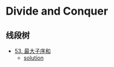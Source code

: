 # Divide and Conquer

## 线段树

* [53. 最大子序和](https://leetcode-cn.com/problems/maximum-subarray/)
  * [solution]()